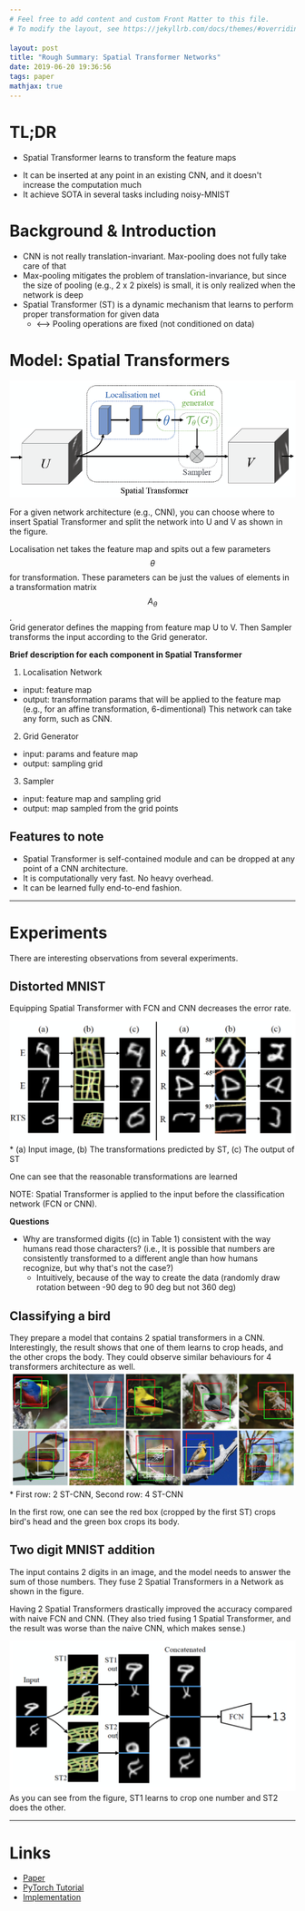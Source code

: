 ```yaml
---
# Feel free to add content and custom Front Matter to this file.
# To modify the layout, see https://jekyllrb.com/docs/themes/#overriding-theme-defaults

layout: post
title: "Rough Summary: Spatial Transformer Networks"
date: 2019-06-20 19:36:56 
tags: paper
mathjax: true
---
```


# TL;DR
- Spatial Transformer learns to transform the feature maps
 <!-- in end-to-end fashion with backpropagation -->
- It can be inserted at any point in an existing CNN, and it doesn't increase the computation much
- It achieve SOTA in several tasks including noisy-MNIST

# Background & Introduction
- CNN is not really translation-invariant. Max-pooling does not fully take care of that
- Max-pooling mitigates the problem of translation-invariance, but since the size of pooling (e.g., 2 x 2 pixels) is small, it is only realized when the network is deep
- Spatial Transformer (ST) is a dynamic mechanism that learns to perform proper transformation for given data
  - <--> Pooling operations are fixed (not conditioned on data)

# Model: Spatial Transformers
![architecture](/img/spatial_transformer_architecture.png)

For a given network architecture (e.g., CNN), you can choose where to insert Spatial Transformer and split the network into U and V as shown in the figure.

Localisation net takes the feature map and spits out a few parameters $$\theta$$ for transformation. These parameters can be just the values of elements in a transformation matrix $$A_{\theta}$$.  
Grid generator defines the mapping from feature map U to V. Then Sampler transforms the input according to the Grid generator.

**Brief description for each component in Spatial Transformer**
1. Localisation Network
  - input: feature map
  - output: transformation params that will be applied to the feature map (e.g., for an affine transformation, 6-dimentional)
This network can take any form, such as CNN.

2. Grid Generator
  - input: params and feature map
  - output: sampling grid

3. Sampler
  - input: feature map and sampling grid
  - output: map sampled from the grid points

<!-- ## Detail: Grid generator -->
<!-- - Spatial Transformer (ST) can perform any transformation -->

<!-- This suggests cropping, translation, rotation, scale, and skew can be applied to the input feature map. -->
<!-- Note that attention is also a subset of general  -->

<!-- General class of structured(?) and differentiable transformations can be written as -->
<!-- $$T_{\theta} = M_{\theta} B$$ -->

## Features to note
- Spatial Transformer is self-contained module and can be dropped at any point of a CNN architecture.
- It is computationally very fast. No heavy overhead.
- It can be learned fully end-to-end fashion.

---

# Experiments
There are interesting observations from several experiments.

## Distorted MNIST
Equipping Spatial Transformer with FCN and CNN decreases the error rate.
![Table 1](/img/spatial_transformer_tb1.png)
\* (a) Input image, (b) The transformations predicted by ST, (c) The output of ST

One can see that the reasonable transformations are learned

NOTE: Spatial Transformer is applied to the input before the classification network (FCN or CNN).

**Questions**
<!-- - How come the transformation in input space makes sense even though the transformation is applied to the feature map? -->
  <!-- - I just didn't read it carefully. In this experiment, ST is applied directly to the input image (added NOTE). -->
- Why are transformed digits ((c) in Table 1) consistent with the way humans read those characters? (i.e., It is possible that numbers are consistently transformed to a different angle than how humans recognize, but why that's not the case?) 
  - Intuitively, because of the way to create the data (randomly draw rotation between -90 deg to 90 deg but not 360 deg)

## Classifying a bird
They prepare a model that contains 2 spatial transformers in a CNN.
Interestingly, the result shows that one of them learns to crop heads, and the other crops the body.
They could observe similar behaviours for 4 transformers architecture as well.
![Table 3](/img/spatial_transformer_tb3.png)
\* First row: 2 ST-CNN, Second row: 4 ST-CNN

In the first row, one can see the red box (cropped by the first ST) crops bird's head and the green box crops its body.


## Two digit MNIST addition
The input contains 2 digits in an image, and the model needs to answer the sum of those numbers.
They fuse 2 Spatial Transformers in a Network as shown in the figure.

Having 2 Spatial Transformers drastically improved the accuracy compared with naive FCN and CNN.
(They also tried fusing 1 Spatial Transformer, and the result was worse than the naive CNN, which makes sense.)

![Table 4](/img/spatial_transformer_tb4.png)
As you can see from the figure, ST1 learns to crop one number and ST2 does the other.

---

# Links
- [Paper](https://arxiv.org/pdf/1506.02025.pdf)
- [PyTorch Tutorial](https://pytorch.org/tutorials/intermediate/spatial_transformer_tutorial.html)
- [Implementation](https://github.com/kevinzakka/spatial-transformer-network)

